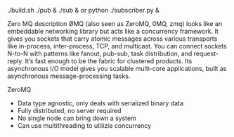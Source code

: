 ./build.sh
./pub &
./sub & or python ./subscriber.py &


Zero MQ description
ØMQ (also seen as ZeroMQ, 0MQ, zmq) looks like an embeddable networking library but acts like a concurrency framework. It gives you sockets that carry atomic messages across various transports like in-process, inter-process, TCP, and multicast. You can connect sockets N-to-N with patterns like fanout, pub-sub, task distribution, and request-reply. It’s fast enough to be the fabric for clustered products. Its asynchronous I/O model gives you scalable multi-core applications, built as
asynchronous message-processing tasks.

ZeroMQ
- Data type agnostic, only deals with serialized binary data
- Fully distributed, no server required
- No single node can bring down a system
- Can use multithreading to utilizie concurrency

